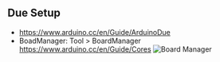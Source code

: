 ## Due Setup
* https://www.arduino.cc/en/Guide/ArduinoDue
* BoadManager: Tool > BoardManager https://www.arduino.cc/en/Guide/Cores
![Board Manager](https://www.arduino.cc/en/uploads/Guide/Core_SamD.png)
